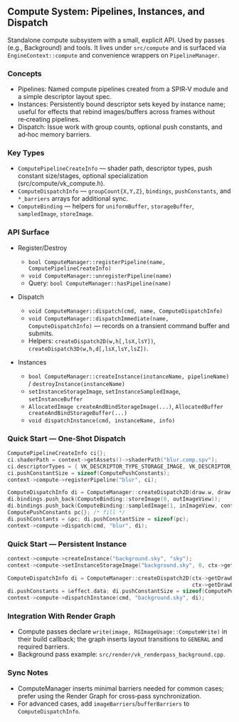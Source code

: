 ## Compute System: Pipelines, Instances, and Dispatch

Standalone compute subsystem with a small, explicit API. Used by passes (e.g., Background) and tools. It lives under `src/compute` and is surfaced via `EngineContext::compute` and convenience wrappers on `PipelineManager`.

### Concepts

- Pipelines: Named compute pipelines created from a SPIR‑V module and a simple descriptor layout spec.
- Instances: Persistently bound descriptor sets keyed by instance name; useful for effects that rebind images/buffers across frames without re‑creating pipelines.
- Dispatch: Issue work with group counts, optional push constants, and ad‑hoc memory barriers.

### Key Types

- `ComputePipelineCreateInfo` — shader path, descriptor types, push constant size/stages, optional specialization (src/compute/vk_compute.h).
- `ComputeDispatchInfo` — `groupCount{X,Y,Z}`, `bindings`, `pushConstants`, and `*_barriers` arrays for additional sync.
- `ComputeBinding` — helpers for `uniformBuffer`, `storageBuffer`, `sampledImage`, `storeImage`.

### API Surface

- Register/Destroy
  - `bool ComputeManager::registerPipeline(name, ComputePipelineCreateInfo)`
  - `void ComputeManager::unregisterPipeline(name)`
  - Query: `bool ComputeManager::hasPipeline(name)`

- Dispatch
  - `void ComputeManager::dispatch(cmd, name, ComputeDispatchInfo)`
  - `void ComputeManager::dispatchImmediate(name, ComputeDispatchInfo)` — records on a transient command buffer and submits.
  - Helpers: `createDispatch2D(w,h[,lsX,lsY])`, `createDispatch3D(w,h,d[,lsX,lsY,lsZ])`.

- Instances
  - `bool ComputeManager::createInstance(instanceName, pipelineName)` / `destroyInstance(instanceName)`
  - `setInstanceStorageImage`, `setInstanceSampledImage`, `setInstanceBuffer`
  - `AllocatedImage createAndBindStorageImage(...)`, `AllocatedBuffer createAndBindStorageBuffer(...)`
  - `void dispatchInstance(cmd, instanceName, info)`

### Quick Start — One‑Shot Dispatch

```c++
ComputePipelineCreateInfo ci{};
ci.shaderPath = context->getAssets()->shaderPath("blur.comp.spv");
ci.descriptorTypes = { VK_DESCRIPTOR_TYPE_STORAGE_IMAGE, VK_DESCRIPTOR_TYPE_SAMPLED_IMAGE };
ci.pushConstantSize = sizeof(ComputePushConstants);
context->compute->registerPipeline("blur", ci);

ComputeDispatchInfo di = ComputeManager::createDispatch2D(draw.w, draw.h);
di.bindings.push_back(ComputeBinding::storeImage(0, outImageView));
di.bindings.push_back(ComputeBinding::sampledImage(1, inImageView, context->getSamplers()->defaultLinear()));
ComputePushConstants pc{}; /* fill */
di.pushConstants = &pc; di.pushConstantSize = sizeof(pc);
context->compute->dispatch(cmd, "blur", di);
```

### Quick Start — Persistent Instance

```c++
context->compute->createInstance("background.sky", "sky");
context->compute->setInstanceStorageImage("background.sky", 0, ctx->getSwapchain()->drawImage().imageView);

ComputeDispatchInfo di = ComputeManager::createDispatch2D(ctx->getDrawExtent().width,
                                                          ctx->getDrawExtent().height);
di.pushConstants = &effect.data; di.pushConstantSize = sizeof(ComputePushConstants);
context->compute->dispatchInstance(cmd, "background.sky", di);
```

### Integration With Render Graph

- Compute passes declare `write(image, RGImageUsage::ComputeWrite)` in their build callback; the graph inserts layout transitions to `GENERAL` and required barriers.
- Background pass example: `src/render/vk_renderpass_background.cpp`.

### Sync Notes

- ComputeManager inserts minimal barriers needed for common cases; prefer using the Render Graph for cross‑pass synchronization.
- For advanced cases, add `imageBarriers`/`bufferBarriers` to `ComputeDispatchInfo`.

